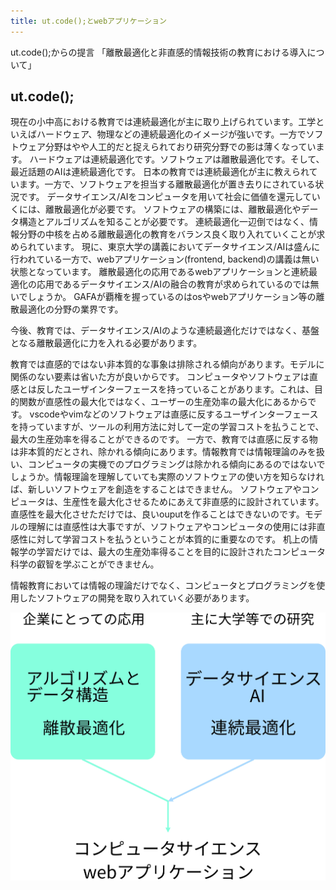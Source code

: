 ```yaml
---
title: ut.code();とwebアプリケーション
---
```


ut.code();からの提言  「離散最適化と非直感的情報技術の教育における導入について」

## ut.code();


現在の小中高における教育では連続最適化が主に取り上げられています。工学といえばハードウェア、物理などの連続最適化のイメージが強いです。一方でソフトウェア分野はやや人工的だと捉えられており研究分野での影は薄くなっています。
ハードウェアは連続最適化です。ソフトウェアは離散最適化です。そして、最近話題のAIは連続最適化です。
日本の教育では連続最適化が主に教えられています。一方で、ソフトウェアを担当する離散最適化が置き去りにされている状況です。
データサイエンス/AIをコンピュータを用いて社会に価値を還元していくには、離散最適化が必要です。
ソフトウェアの構築には、離散最適化やデータ構造とアルゴリズムを知ることが必要です。
連続最適化一辺倒ではなく、情報分野の中核を占める離散最適化の教育をバランス良く取り入れていくことが求められています。
現に、東京大学の講義においてデータサイエンス/AIは盛んに行われている一方で、webアプリケーション(frontend, backend)の講義は無い状態となっています。
離散最適化の応用であるwebアプリケーションと連続最適化の応用であるデータサイエンス/AIの融合の教育が求められているのでは無いでしょうか。
GAFAが覇権を握っているのはosやwebアプリケーション等の離散最適化の分野の業界です。

今後、教育では、データサイエンス/AIのような連続最適化だけではなく、基盤となる離散最適化に力を入れる必要があります。


教育では直感的ではない非本質的な事象は排除される傾向があります。モデルに関係のない要素は省いた方が良いからです。
コンピュータやソフトウェアは直感とは反したユーザインターフェースを持っていることがあります。これは、目的関数が直感性の最大化ではなく、ユーザーの生産効率の最大化にあるからです。
vscodeやvimなどのソフトウェアは直感に反するユーザインターフェースを持っていますが、ツールの利用方法に対して一定の学習コストを払うことで、最大の生産効率を得ることができるのです。
一方で、教育では直感に反する物は非本質的だとされ、除かれる傾向にあります。情報教育では情報理論のみを扱い、コンピュータの実機でのプログラミングは除かれる傾向にあるのではないでしょうか。情報理論を理解していても実際のソフトウェアの使い方を知らなければ、新しいソフトウェアを創造をすることはできません。
ソフトウェアやコンピュータは、生産性を最大化させるためにあえて非直感的に設計されています。直感性を最大化させただけでは、良いouputを作ることはできないのです。モデルの理解には直感性は大事ですが、ソフトウェアやコンピュータの使用には非直感性に対して学習コストを払うということが本質的に重要なのです。
机上の情報学の学習だけでは、最大の生産効率得ることを目的に設計されたコンピュータ科学の叡智を学ぶことができません。

情報教育においては情報の理論だけでなく、コンピュータとプログラミングを使用したソフトウェアの開発を取り入れていく必要があります。



![discrete-continuous](./computer-science-discrete-continuous.JPG)

